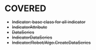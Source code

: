 # COVERED
* ~~Indicator: base class for all indicator~~
* ~~IndicatorAttribute~~
* ~~DataSeries~~
* ~~IndicatorDataSeries~~
* ~~Indicator/Robot/Algo.CreateDataSeries~~
